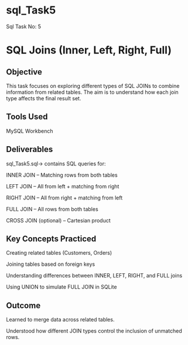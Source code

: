 # sql_Task5
Sql Task No: 5

#  SQL Joins (Inner, Left, Right, Full)
## Objective

This task focuses on exploring different types of SQL JOINs to combine information from related tables. The aim is to understand how each join type affects the final result set.

## Tools Used

MySQL Workbench

## Deliverables

sql_Task5.sql→ contains SQL queries for:

INNER JOIN – Matching rows from both tables

LEFT JOIN – All from left + matching from right

RIGHT JOIN – All from right + matching from left

FULL JOIN – All rows from both tables

CROSS JOIN (optional) – Cartesian product

## Key Concepts Practiced

Creating related tables (Customers, Orders)

Joining tables based on foreign keys

Understanding differences between INNER, LEFT, RIGHT, and FULL joins

Using UNION to simulate FULL JOIN in SQLite

## Outcome

Learned to merge data across related tables.

Understood how different JOIN types control the inclusion of unmatched rows.
